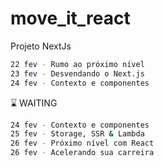 # move_it_react
Projeto NextJs

```bash
22 fev - Rumo ao próximo nível
23 fev - Desvendando o Next.js
24 fev - Contexto e componentes
```
:hourglass: WAITING
```bash
24 fev - Contexto e componentes
25 fev - Storage, SSR & Lambda
26 fev - Próximo nível com React
26 fev - Acelerando sua carreira

